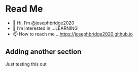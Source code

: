 # Read Me
- 👋 Hi, I’m @josephbridge2020
- 👀 I’m interested in ...LEARNING
- 📫 How to reach me ...https://josephbridge2020.github.io

<!---
josephbridge2020/josephbridge2020 is a ✨ special ✨ repository because its `README.md` (this file) appears on your GitHub profile.
You can click the Preview link to take a look at your changes.
--->
## Adding another section

Just testing this out

